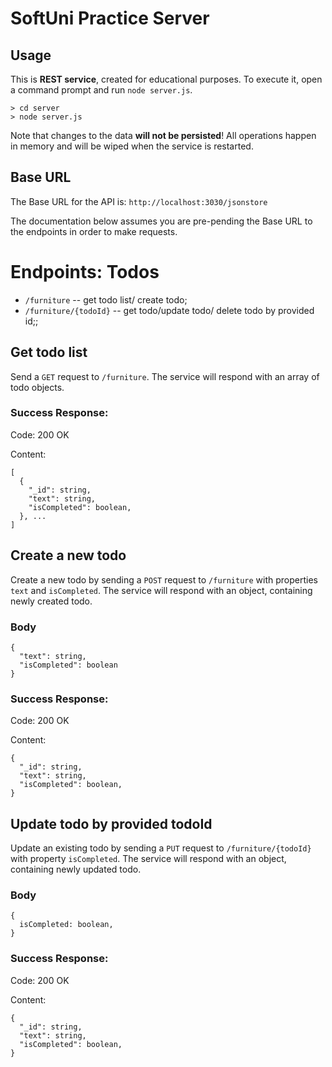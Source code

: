 # SoftUni Practice Server

## Usage

This is **REST service**, created for educational purposes. To execute it, open a command prompt and run `node server.js`.

```
> cd server
> node server.js
```

Note that changes to the data **will not be persisted**! All operations happen in memory and will be wiped when the service is restarted.

## Base URL

The Base URL for the API is: `http://localhost:3030/jsonstore`

The documentation below assumes you are pre-pending the Base URL to the endpoints in order to make requests.

# Endpoints: Todos

- `/furniture` -- get todo list/ create todo;
- `/furniture/{todoId}` -- get todo/update todo/ delete todo by provided id;;

## Get todo list

Send a `GET` request to `/furniture`. The service will respond with an array of todo objects.

### Success Response:

Code: 200 OK

Content:

```
[
  {
    "_id": string,
    "text": string,
    "isCompleted": boolean,
  }, ...
]
```

## Create a new todo

Create a new todo by sending a `POST` request to `/furniture` with properties `text` and `isCompleted`. The service will respond with an object, containing newly created todo.

### Body

```
{
  "text": string,
  "isCompleted": boolean
}
```

### Success Response:

Code: 200 OK

Content:

```
{
  "_id": string,
  "text": string,
  "isCompleted": boolean,
}
```

## Update todo by provided todoId

Update an existing todo by sending a `PUT` request to `/furniture/{todoId}` with property `isCompleted`. The service will respond with an object, containing newly updated todo.

### Body

```
{
  isCompleted: boolean,
}
```

### Success Response:

Code: 200 OK

Content:

```
{
  "_id": string,
  "text": string,
  "isCompleted": boolean,
}
```
